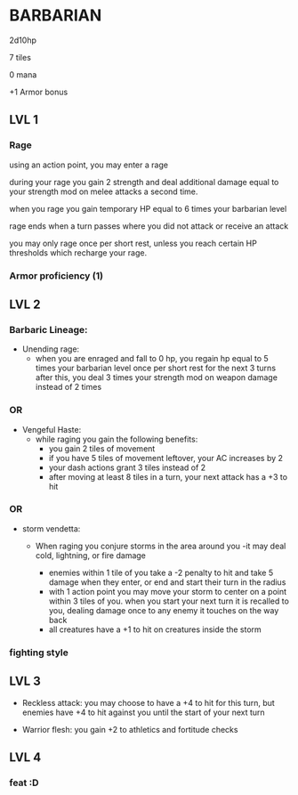 # BARBARIAN

2d10hp

7 tiles

0 mana

+1 Armor bonus

## LVL 1

### Rage
using an action point, you may enter a rage

during your rage you gain 2 strength and deal additional damage equal to your strength mod on melee attacks a second time.

when you rage you gain temporary HP equal to 6 times your barbarian level

rage ends when a turn passes where you did not attack or receive an attack

you may only rage once per short rest, unless you reach certain HP thresholds which recharge your rage.



### Armor proficiency (1)

## LVL 2

### Barbaric Lineage:

* Unending rage:
   - when you are enraged and fall to 0 hp, you regain hp equal to 5 times your barbarian level once per short rest
      for the next 3 turns after this, you deal 3 times your strength mod on weapon damage instead of 2 times
### OR
* Vengeful Haste:
   - while raging you gain the following benefits:
      - you gain 2 tiles of movement
      - if you have 5 tiles of movement leftover, your AC increases by 2
      - your dash actions grant 3 tiles instead of 2
      - after moving at least 8 tiles in a turn, your next attack has a +3 to hit
### OR
* storm vendetta:
   - When raging you conjure storms in the area around you
   -it may deal cold, lightning, or fire damage

      - enemies within 1 tile of you take a -2 penalty to hit and take 5 damage when they enter, or end and start their turn in the radius
      - with 1 action point you may move your storm to center on a point within 3 tiles of you. when you start your next turn it is recalled to you, dealing damage once to any enemy it touches on the way back
      - all creatures have a +1 to hit on creatures inside the storm

### fighting style

## LVL 3

* Reckless attack:
you may choose to have a +4 to hit for this turn, but enemies have +4 to hit against you until the start of your next turn

* Warrior flesh:
  you gain +2 to athletics and fortitude checks
## LVL 4
### feat :D
 
